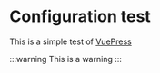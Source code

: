 # Configuration test

This is a simple test of [VuePress](https://vuepress.vuejs.org)


:::warning
This is a warning
:::